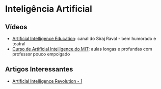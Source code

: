 # Inteligência Artificial


## Vídeos

 - [Artificial Intelligence Education](https://www.youtube.com/channel/UCWN3xxRkmTPmbKwht9FuE5A): canal do Siraj Raval - bem humorado e teatral
 - [Curso de Artificial Intelligence do MIT](https://www.youtube.com/playlist?list=PLUl4u3cNGP63gFHB6xb-kVBiQHYe_4hSi): aulas longas e profundas com professor pouco empolgado

## Artigos Interessantes

 - [Artificial Intelligence Revolution - 1](https://waitbutwhy.com/2015/01/artificial-intelligence-revolution-1.html)
